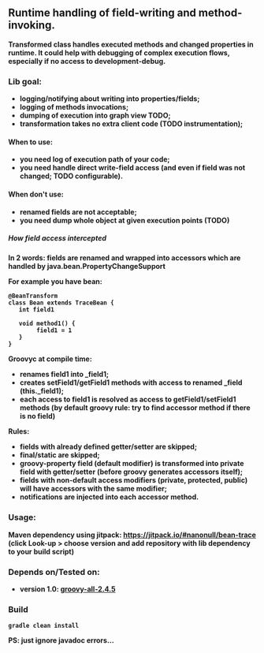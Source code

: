 ## Runtime handling of <b>field<b>-writing and method-invoking.
Transformed class handles executed methods and changed properties in runtime. It could help with debugging of complex execution flows, especially if no access to development-debug.

### Lib goal:
- logging/notifying about writing into properties/fields;
- logging of methods invocations;
- dumping of execution into graph view TODO;
- transformation takes no extra client code (TODO instrumentation); 

#### When to use: 
- you need log of execution path of your code;
- you need handle direct write-field access (and even if field was not changed; TODO configurable).

#### When don't use:
- renamed fields are not acceptable;
- you need dump whole object at given execution points (TODO)

##### How field access intercepted

In 2 words: <b>fields are renamed</b> and wrapped into accessors which are handled by <b>java.bean.PropertyChangeSupport</b>

For example you have bean:
```
@BeanTransform
class Bean extends TraceBean {
   int field1
   
   void method1() {
        field1 = 1
   }
}
```
Groovyc at compile time:
- renames field1 into _field1;
- creates setField1/getField1 methods with access to renamed _field (this._field1);
- each access to field1 is resolved as access to getField1/setField1 methods (by default groovy rule: try to find accessor method if there is no field)

Rules:
- fields with already defined getter/setter are skipped;
- final/static are skipped;
- groovy-property field (default modifier) is transformed into private field with getter/setter (before groovy generates accessors itself);
- fields with non-default access modifiers (private, protected, public) will have accessors with the same modifier;
- notifications are injected into each accessor method.

### Usage: 
Maven dependency using jitpack:
https://jitpack.io/#nanonull/bean-trace
(click Look-up > choose version and add repository with lib dependency to your build script)

### Depends on/Tested on:
- version 1.0:
    [groovy-all-2.4.5](http://mvnrepository.com/artifact/org.codehaus.groovy/groovy-all/2.4.5)

### Build
```
gradle clean install
```
PS: just ignore javadoc errors...

